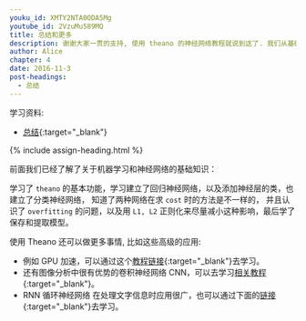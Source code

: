 ```yaml
---
youku_id: XMTY2NTA0ODA5Mg
youtube_id: 2VzuMu589MQ
title: 总结和更多
description: 谢谢大家一贯的支持, 使用 theano 的神经网络教程就说到这了. 我们从基础上升,一直学会做些简单的神经网络,而且还学会了如果克服 overfitting 的问题,还有 normalization 的优化处理, 甚至是保存学好的神经网络. 但是这只是学习道路上的前奏, 后面如果还想深入学习的话, 还有很多很多值得研究的地方.
author: Alice
chapter: 4
date: 2016-11-3
post-headings:
  - 总结
---
```



学习资料:
  * [总结](https://github.com/MorvanZhou/tutorials/blob/master/theanoTUT/theano14_summary.py){:target="_blank"}
  
{% include assign-heading.html %}

前面我们已经了解了关于机器学习和神经网络的基础知识：

学习了 `theano` 的基本功能，学习建立了回归神经网络，以及添加神经层的类，也建立了分类神经网络，
知道了两种网络在求 `cost` 时的方法是不一样的，
并且认识了 `overfitting` 的问题，以及用 `L1, L2` 正则化来尽量减小这种影响，最后学了保存和提取模型。

使用 Theano 还可以做更多事情, 比如这些高级的应用:

* 例如 GPU 加速，可以通过这个[教程链接](http://deeplearning.net/software/theano/tutorial/using_gpu.html){:target="_blank"}去学习。
* 还有图像分析中很有优势的卷积神经网络 CNN，可以去学习[相关教程](http://deeplearning.net/tutorial/lenet.html){:target="_blank"}。
* RNN 循环神经网络 在处理文字信息时应用很广，也可以通过下面的[链接](http://deeplearning.net/tutorial/rnnslu.html){:target="_blank"}去学习。


